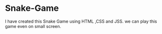 # Snake-Game
I have created this Snake Game using HTML ,CSS and JSS. we can play this game even on small screen.
